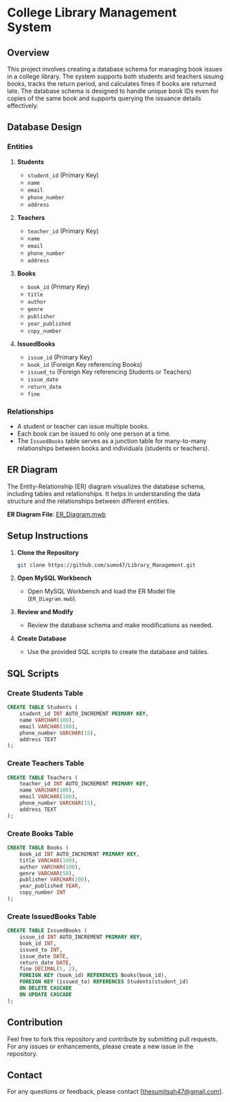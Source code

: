 # College Library Management System

## Overview

This project involves creating a database schema for managing book issues in a college library. The system supports both students and teachers issuing books, tracks the return period, and calculates fines if books are returned late. The database schema is designed to handle unique book IDs even for copies of the same book and supports querying the issuance details effectively.

## Database Design

### Entities

1. **Students**
   - `student_id` (Primary Key)
   - `name`
   - `email`
   - `phone_number`
   - `address`

2. **Teachers**
   - `teacher_id` (Primary Key)
   - `name`
   - `email`
   - `phone_number`
   - `address`

3. **Books**
   - `book_id` (Primary Key)
   - `title`
   - `author`
   - `genre`
   - `publisher`
   - `year_published`
   - `copy_number`

4. **IssuedBooks**
   - `issue_id` (Primary Key)
   - `book_id` (Foreign Key referencing Books)
   - `issued_to` (Foreign Key referencing Students or Teachers)
   - `issue_date`
   - `return_date`
   - `fine`

### Relationships

- A student or teacher can issue multiple books.
- Each book can be issued to only one person at a time.
- The `IssuedBooks` table serves as a junction table for many-to-many relationships between books and individuals (students or teachers).

## ER Diagram

The Entity-Relationship (ER) diagram visualizes the database schema, including tables and relationships. It helps in understanding the data structure and the relationships between different entities.

**ER Diagram File**: [ER_Diagram.mwb](path/to/your/ER_Diagram.mwb)

## Setup Instructions

1. **Clone the Repository**

   ```bash
   git clone https://github.com/sumo47/Library_Management.git
   ```

2. **Open MySQL Workbench**

   - Open MySQL Workbench and load the ER Model file (`ER_Diagram.mwb`).

3. **Review and Modify**

   - Review the database schema and make modifications as needed.

4. **Create Database**

   - Use the provided SQL scripts to create the database and tables.

## SQL Scripts

### Create Students Table

```sql
CREATE TABLE Students (
    student_id INT AUTO_INCREMENT PRIMARY KEY,
    name VARCHAR(100),
    email VARCHAR(100),
    phone_number VARCHAR(15),
    address TEXT
);
```

### Create Teachers Table

```sql
CREATE TABLE Teachers (
    teacher_id INT AUTO_INCREMENT PRIMARY KEY,
    name VARCHAR(100),
    email VARCHAR(100),
    phone_number VARCHAR(15),
    address TEXT
);
```

### Create Books Table

```sql
CREATE TABLE Books (
    book_id INT AUTO_INCREMENT PRIMARY KEY,
    title VARCHAR(100),
    author VARCHAR(100),
    genre VARCHAR(50),
    publisher VARCHAR(100),
    year_published YEAR,
    copy_number INT
);
```

### Create IssuedBooks Table

```sql
CREATE TABLE IssuedBooks (
    issue_id INT AUTO_INCREMENT PRIMARY KEY,
    book_id INT,
    issued_to INT,
    issue_date DATE,
    return_date DATE,
    fine DECIMAL(5, 2),
    FOREIGN KEY (book_id) REFERENCES Books(book_id),
    FOREIGN KEY (issued_to) REFERENCES Students(student_id)
    ON DELETE CASCADE
    ON UPDATE CASCADE
);
```

## Contribution

Feel free to fork this repository and contribute by submitting pull requests. For any issues or enhancements, please create a new issue in the repository.

## Contact

For any questions or feedback, please contact [thesumitsah47@gmail.com].
